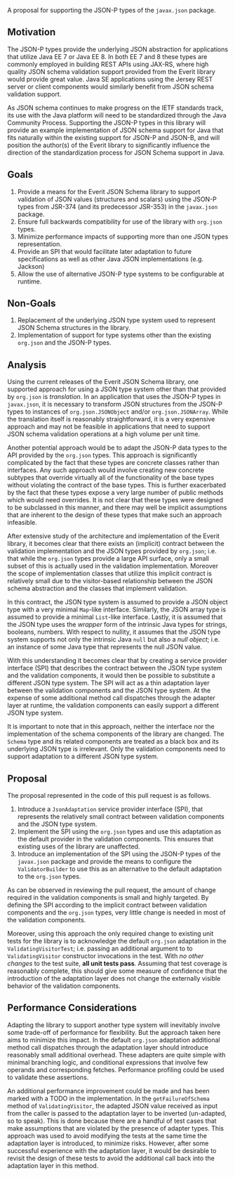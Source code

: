 
A proposal for supporting the JSON-P types of the `javax.json` package.


## Motivation

The JSON-P types provide the underlying JSON abstraction for applications 
that utilize Java EE 7 or Java EE 8. In both EE 7 and 8 these types are 
commonly employed in building REST APIs using JAX-RS, where high quality 
JSON schema validation support provided from the Everit library would 
provide great value. Java SE applications using the Jersey REST server 
or client components would similarly benefit from JSON schema validation 
support.

As JSON schema continues to make progress on the IETF standards track, its 
use with the Java platform will need to be standardized through the Java 
Community Process. Supporting the JSON-P types in this library will 
provide an example implementation of JSON schema support for Java that fits 
naturally within the existing support for JSON-P and JSON-B, and will 
position the author(s) of the Everit library to significantly influence 
the direction of the standardization process for JSON Schema support in 
Java.

## Goals

1. Provide a means for the Everit JSON Schema library to support 
   validation of JSON values (structures and scalars) using the JSON-P 
   types from JSR-374 (and its predecessor JSR-353) in the `javax.json`
   package.
2. Ensure full backwards compatibility for use of the library with 
   `org.json` types.
3. Minimize performance impacts of supporting more than one JSON types
   representation.
4. Provide an SPI that would facilitate later adaptation to future 
   specifications as well as other Java JSON implementations (e.g. Jackson)
5. Allow the use of alternative JSON-P type systems to be configurable 
   at runtime.

## Non-Goals

1. Replacement of the underlying JSON type system used to represent JSON 
   Schema structures in the library.
2. Implementation of support for type systems other than the existing 
   `org.json` and the JSON-P types.

## Analysis

Using the current releases of the Everit JSON Schema library, one
supported approach for using a JSON type system other than that provided 
by `org.json` is _translation_. In an application that uses the JSON-P 
types in `javax.json`, it is necessary to transform JSON structures from 
the JSON-P types to instances of `org.json.JSONObject` and/or 
`org.json.JSONArray`. While the translation itself is reasonably 
straightforward, it is a very expensive approach and may not be feasible
in applications that need to support JSON schema validation operations at 
a high volume per unit time.

Another potential approach would be to adapt the JSON-P data types to the
API provided by the `org.json` types. This approach is significantly 
complicated by the fact that these types are concrete classes rather than
interfaces. Any such approach would involve creating new concrete
subtypes that override virtually all of the functionality of the base types
without violating the contract of the base types. This is further 
exacerbated by the fact that these types expose a very large number of
public methods which would need overrides. It is not clear that these
types were designed to be subclassed in this manner, and there may well be
implicit assumptions that are inherent to the design of these types that
make such an approach infeasible.

After extensive study of the architecture and implementation of the Everit 
library, it becomes clear that there exists an (implicit) contract between 
the validation implementation and the JSON types provided by `org.json`;
i.e. that while the `org.json` types provide a large API surface, only a 
small subset of this is actually used in the validation implementation.
Moreover the scope of implementation classes that utilize this implicit
contract is relatively small due to the visitor-based relationship
between the JSON schema abstraction and the classes that implement 
validation.

In this contract, the JSON type system is assumed to provide a JSON object 
type with a very minimal `Map`-like interface. Similarly, the JSON array 
type is assumed to provide a minimal `List`-like interface. Lastly, it is 
assumed that the JSON type uses the _wrapper_ form of the intrinsic Java 
types for strings, booleans, numbers. With respect to nullity, it assumes 
that the JSON type system supports not only the intrinsic Java `null` but 
also a _null object_; i.e. an instance of some Java type that represents 
the null JSON value.

With this understanding it becomes clear that by creating a service 
provider interface (SPI) that describes the contract between the JSON type 
system and the validation components, it would then be possible to substitute
a different JSON type system. The SPI will act as a thin adaptation layer 
between the validation components and the JSON type system. At the 
expense of some additional method call dispatches through the adapter 
layer at runtime, the validation components can easily support a different
JSON type system.

It is important to note that in this approach, neither the interface nor
the implementation of the schema components of the library are changed.
The `Schema` type and its related components are treated as a black box 
and its underlying JSON type is irrelevant. Only the validation components
need to support adaptation to a different JSON type system.

## Proposal

The proposal represented in the code of this pull request is as follows.

1. Introduce a `JsonAdaptation` service provider interface (SPI), that
   represents the relatively small contract between validation components
   and the JSON type system.
2. Implement the SPI using the `org.json` types and use this adaptation
   as the default provider in the validation components. This ensures that
   existing uses of the library are unaffected.
3. Introduce an implementation of the SPI using the JSON-P types of
   the `javax.json` package and provide the means to configure the 
   `ValidatorBuilder` to use this as an alternative to the default 
   adaptation to the `org.json` types.

As can be observed in reviewing the pull request, the amount of change
required in the validation components is small and highly targeted. By
defining the SPI according to the implicit contract between validation
components and the `org.json` types, very little change is needed in most
of the validation components.

Moreover, using this approach the only required change to existing unit
tests for the library is to acknowledge the default `org.json` adaptation
in the `ValidatingVisitorTest`; i.e. passing an additional argument to 
to `ValidatingVisitor` constructor invocations in the test. With 
_no other changes_ to the test suite, **all unit tests pass**. Assuming 
that test coverage is reasonably complete, this should give some measure 
of confidence that the introduction of the adaptation layer does not 
change the externally visible behavior of the validation components.


## Performance Considerations

Adapting the library to support another type system will inevitably involve
some trade-off of performance for flexibility. But the approach taken here
aims to minimize this impact. In the default `org.json` adaptation additional
method call dispatches through the adaptation layer should introduce 
reasonably small additional overhead. These adapters are quite simple with 
minimal branching logic, and conditional expressions that involve few operands 
and corresponding fetches. Performance profiling could be used to validate 
these assertions.

An additional performance improvement could be made and has been marked with
a TODO in the implementation. In the `getFailureOfSchema` method of 
`ValidatingVisitor`, the adapted JSON value received as input from the caller
is passed to the adaptation layer to be inverted (un-adapted, so to speak).
This is done because there are a handful of test cases that make assumptions
that are violated by the presence of adapter types. This approach was used to
avoid modifying the tests at the same time the adaptation layer is introduced,
to minimize risks. However, after some successful experience with the 
adaptation layer, it would be desirable to revisit the design of these tests
to avoid the additional call back into the adaptation layer in this method.















   

